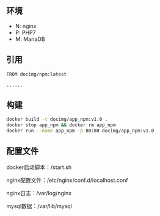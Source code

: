 ## 环境

- N: nginx
- P: PHP7
- M: MariaDB

## 引用

```
FROM docimg/npm:latest

......
```

## 构建
```bash
docker build -t docimg/app_npm:v1.0 .
docker stop app_npm && docker rm app_npm
docker run --name app_npm -p 80:80 docimg/app_npm:v1.0
```

## 配置文件

docker启动脚本：/start.sh

nginx配置文件：/etc/nginx/conf.d/localhost.conf

nginx日志：/var/log/nginx

mysql数据：/var/lib/mysql
